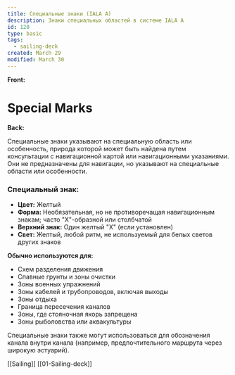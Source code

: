 ```yaml
---
title: Специальные знаки (IALA A)
description: Знаки специальных областей в системе IALA A
id: 120
type: basic
tags:
  - sailing-deck
created: March 29
modified: March 30
---
```


**Front:**
# Special Marks

**Back:**
<p>Специальные знаки указывают на специальную область или особенность, природа которой может быть найдена путем консультации с навигационной картой или навигационными указаниями. Они не предназначены для навигации, но указывают на специальные области или особенности.</p>

<div class="mark-section">
  <h3>Специальный знак:</h3>
  <ul>
    <li><strong>Цвет:</strong> Желтый</li>
    <li><strong>Форма:</strong> Необязательная, но не противоречащая навигационным знакам; часто "X"-образной или столбчатой</li>
    <li><strong>Верхний знак:</strong> Один желтый "X" (если установлен)</li>
    <li><strong>Свет:</strong> Желтый, любой ритм, не используемый для белых светов других знаков</li>
  </ul>
</div>

<p><strong>Обычно используются для:</strong></p>
<ul>
  <li>Схем разделения движения</li>
  <li>Спавные грунты и зоны очистки</li>
  <li>Зоны военных упражнений</li>
  <li>Зоны кабелей и трубопроводов, включая выходы</li>
  <li>Зоны отдыха</li>
  <li>Граница пересечения каналов</li>
  <li>Зоны, где стояночная якорь запрещена</li>
  <li>Зоны рыболовства или аквакультуры</li>
</ul>

<p>Специальные знаки также могут использоваться для обозначения канала внутри канала (например, предпочтительного маршрута через широкую эстуарий).</p>

[[Sailing]]
[[01-Sailing-deck]]
